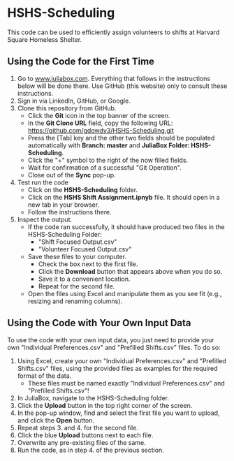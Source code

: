 # HSHS-Scheduling
This code can be used to efficiently assign volunteers to shifts at Harvard Square Homeless Shelter.

## Using the Code for the First Time
1.  Go to www.juliabox.com.  Everything that follows in the instructions below will be done there.  Use GitHub (this website) only to consult these instructions.
2.  Sign in via LinkedIn, GitHub, or Google.
3.  Clone this repository from GitHub.
    - Click the **Git** icon in the top banner of the screen.
    - In the **Git Clone URL** field, copy the following URL: https://github.com/gdowdy3/HSHS-Scheduling.git
    - Press the [Tab] key and the other two fields should be populated automatically with **Branch: master** and **JuliaBox Folder: HSHS-Scheduling**.
    - Click the "+" symbol to the right of the now filled fields.
    - Wait for confirmation of a successful "Git Operation".
    - Close out of the **Sync** pop-up.
4. Test run the code
    - Click on the **HSHS-Scheduling** folder.
    - Click on the **HSHS Shift Assignment.ipnyb** file.  It should open in a new tab in your browser.
    - Follow the instructions there.
5. Inspect the output.
    - If the code ran successfully, it should have produced two files in the HSHS-Scheduling Folder:
      - "Shift Focused Output.csv"
      - "Volunteer Focused Output.csv"
    - Save these files to your computer.
      - Check the box next to the first file.
      - Click the **Download** button that appears above when you do so.
      - Save it to a convenient location.
      - Repeat for the second file.
   - Open the files using Excel and manipulate them as you see fit (e.g., resizing and renaming columns).
   
   
## Using the Code with Your Own Input Data
To use the code with your own input data, you just need to provide your own "Individual Preferences.csv" and "Prefilled  Shifts.csv" files.  To do so:
1. Using Excel, create your own "Individual Preferences.csv" and "Prefilled  Shifts.csv" files, using the provided files as examples for the required format of the data.
   - These files must be named exactly "Individual Preferences.csv" and "Prefilled  Shifts.csv"!
2. In JuliaBox, navigate to the HSHS-Scheduling folder.
3. Click the **Upload** button in the top right corner of the screen.
4. In the pop-up window, find and select the first file you want to upload, and click the **Open** button.
5. Repeat steps 3. and 4. for the second file.
6. Click the blue **Upload** buttons next to each file.
7. Overwrite any pre-existing files of the same.
8. Run the code, as in step 4. of the previous section.
